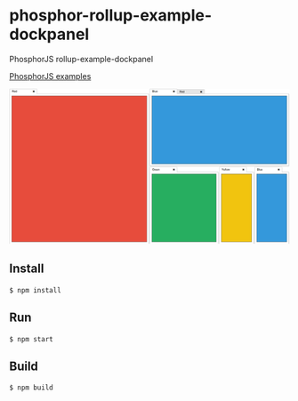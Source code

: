 # phosphor-rollup-example-dockpanel
PhosphorJS rollup-example-dockpanel


[PhosphorJS examples](https://github.com/phosphorjs/phosphor/tree/master/examples)

![screenshot](https://github.com/YujiroTakahashi/phosphor-rollup-example-dockpanel/raw/master/screenshot.png)

## Install
```
$ npm install
```

## Run
```
$ npm start
```

## Build
```
$ npm build
```
